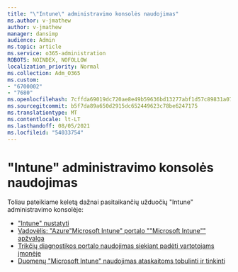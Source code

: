 ```yaml
---
title: "\"Intune\" administravimo konsolės naudojimas"
ms.author: v-jmathew
author: v-jmathew
manager: dansimp
audience: Admin
ms.topic: article
ms.service: o365-administration
ROBOTS: NOINDEX, NOFOLLOW
localization_priority: Normal
ms.collection: Adm_O365
ms.custom:
- "6700002"
- "7680"
ms.openlocfilehash: 7cffda69019dc720ae8e49b59636bd13277abf1d57c89831a077f4d66b4586a3
ms.sourcegitcommit: b5f7da89a650d2915dc652449623c78be6247175
ms.translationtype: MT
ms.contentlocale: lt-LT
ms.lasthandoff: 08/05/2021
ms.locfileid: "54033754"
---
```

# <a name="using-intune-admin-console"></a>"Intune" administravimo konsolės naudojimas

Toliau pateikiame keletą dažnai pasitaikančių užduočių "Intune" administravimo konsolėje:

- ["Intune" nustatyti](https://docs.microsoft.com/mem/intune/fundamentals/setup-steps)
- [Vadovėlis: "Azure"Microsoft Intune" portalo ""Microsoft Intune"" apžvalga](https://docs.microsoft.com/mem/intune/fundamentals/tutorial-walkthrough-intune-portal)
- [Trikčių diagnostikos portalo naudojimas siekiant padėti vartotojams įmonėje](https://docs.microsoft.com/mem/intune/fundamentals/help-desk-operators)
- [Duomenų "Microsoft Intune" naudojimas ataskaitoms tobulinti ir tinkinti](https://docs.microsoft.com/mem/intune/developer/reports-nav-create-intune-reports)
